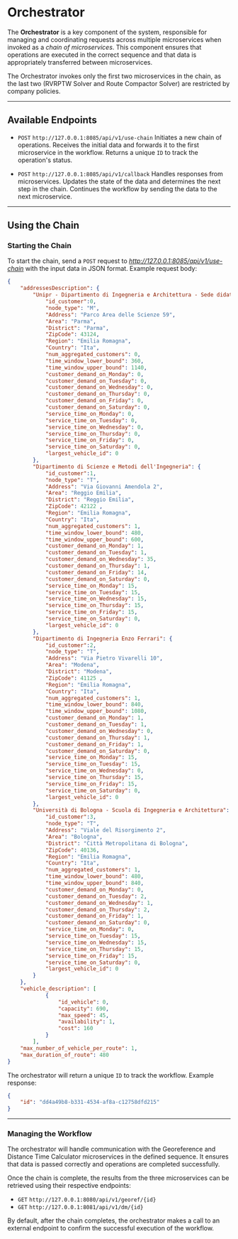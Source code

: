 # Orchestrator

The **Orchestrator** is a key component of the system, responsible for managing and coordinating requests across multiple microservices when invoked as a _chain of microservices_. This component ensures that operations are executed in the correct sequence and that data is appropriately transferred between microservices.

The Orchestrator invokes only the first two microservices in the chain, as the last two (RVRPTW Solver and Route Compactor Solver) are restricted by company policies.

---

## Available Endpoints
- `POST` `http://127.0.0.1:8085/api/v1/use-chain`
  Initiates a new chain of operations. Receives the initial data and forwards it to the first microservice in the workflow. Returns a unique `ID` to track the operation's status.

- `POST` `http://127.0.0.1:8085/api/v1/callback`
  Handles responses from microservices. Updates the state of the data and determines the next step in the chain. Continues the workflow by sending the data to the next microservice.

---

## Using the Chain

### Starting the Chain

To start the chain, send a `POST` request to _http://127.0.0.1:8085/api/v1/use-chain_ with the input data in JSON format. Example request body:
```json
{
    "addressesDescription": {
        "Unipr - Dipartimento di Ingegneria e Architettura - Sede didattica": {
            "id_customer":0,
            "node_type": "M",
            "Address": "Parco Area delle Scienze 59",
            "Area": "Parma",
            "District": "Parma",
            "ZipCode": 43124,
            "Region": "Emilia Romagna",
            "Country": "Ita",
            "num_aggregated_customers": 0,
            "time_window_lower_bound": 360,
            "time_window_upper_bound": 1140,
            "customer_demand_on_Monday": 0,
            "customer_demand_on_Tuesday": 0,
            "customer_demand_on_Wednesday": 0,
            "customer_demand_on_Thursday": 0,
            "customer_demand_on_Friday": 0,
            "customer_demand_on_Saturday": 0,
            "service_time_on_Monday": 0,
            "service_time_on_Tuesday": 0,
            "service_time_on_Wednesday": 0,
            "service_time_on_Thursday": 0,
            "service_time_on_Friday": 0,
            "service_time_on_Saturday": 0,
            "largest_vehicle_id": 0
        },
        "Dipartimento di Scienze e Metodi dell'Ingegneria": {
            "id_customer":1,
            "node_type": "T",
            "Address": "Via Giovanni Amendola 2",
            "Area": "Reggio Emilia",
            "District": "Reggio Emilia",
            "ZipCode": 42122 ,
            "Region": "Emilia Romagna",
            "Country": "Ita",
            "num_aggregated_customers": 1,
            "time_window_lower_bound": 480,
            "time_window_upper_bound": 600,
            "customer_demand_on_Monday": 1,
            "customer_demand_on_Tuesday": 1,
            "customer_demand_on_Wednesday": 35,
            "customer_demand_on_Thursday": 1,
            "customer_demand_on_Friday": 14,
            "customer_demand_on_Saturday": 0,
            "service_time_on_Monday": 15,
            "service_time_on_Tuesday": 15,
            "service_time_on_Wednesday": 15,
            "service_time_on_Thursday": 15,
            "service_time_on_Friday": 15,
            "service_time_on_Saturday": 0,
            "largest_vehicle_id": 0
        },
        "Dipartimento di Ingegneria Enzo Ferrari": {
            "id_customer":2,
            "node_type": "T",
            "Address": "Via Pietro Vivarelli 10",
            "Area": "Modena",
            "District": "Modena",
            "ZipCode": 41125 ,
            "Region": "Emilia Romagna",
            "Country": "Ita",
            "num_aggregated_customers": 1,
            "time_window_lower_bound": 840,
            "time_window_upper_bound": 1080,
            "customer_demand_on_Monday": 1,
            "customer_demand_on_Tuesday": 1,
            "customer_demand_on_Wednesday": 0,
            "customer_demand_on_Thursday": 1,
            "customer_demand_on_Friday": 1,
            "customer_demand_on_Saturday": 0,
            "service_time_on_Monday": 15,
            "service_time_on_Tuesday": 15,
            "service_time_on_Wednesday": 0,
            "service_time_on_Thursday": 15,
            "service_time_on_Friday": 15,
            "service_time_on_Saturday": 0,
            "largest_vehicle_id": 0
        },
        "Università di Bologna - Scuola di Ingegneria e Architettura": {
            "id_customer":3,
            "node_type": "T",
            "Address": "Viale del Risorgimento 2",
            "Area": "Bologna",
            "District": "Città Metropolitana di Bologna",
            "ZipCode": 40136,
            "Region": "Emilia Romagna",
            "Country": "Ita",
            "num_aggregated_customers": 1,
            "time_window_lower_bound": 480,
            "time_window_upper_bound": 840,
            "customer_demand_on_Monday": 0,
            "customer_demand_on_Tuesday": 2,
            "customer_demand_on_Wednesday": 1,
            "customer_demand_on_Thursday": 2,
            "customer_demand_on_Friday": 1,
            "customer_demand_on_Saturday": 0,
            "service_time_on_Monday": 0,
            "service_time_on_Tuesday": 15,
            "service_time_on_Wednesday": 15,
            "service_time_on_Thursday": 15,
            "service_time_on_Friday": 15,
            "service_time_on_Saturday": 0,
            "largest_vehicle_id": 0
        }
    },
    "vehicle_description": [
            {
                "id_vehicle": 0,
                "capacity": 690,
                "max_speed": 45,
                "availability": 1,
                "cost": 160
            }
        ],
    "max_number_of_vehicle_per_route": 1,
    "max_duration_of_route": 480
}
```

The orchestrator will return a unique `ID` to track the workflow. Example response:
```json
{
    "id": "dd4a49b8-b331-4534-af8a-c12758dfd215"
}
```

---

### Managing the Workflow
The orchestrator will handle communication with the Georeference and Distance Time Calculator microservices in the defined sequence. It ensures that data is passed correctly and operations are completed successfully.

Once the chain is complete, the results from the three microservices can be retrieved using their respective endpoints:
- `GET` `http://127.0.0.1:8080/api/v1/georef/{id}`
- `GET` `http://127.0.0.1:8081/api/v1/dm/{id}`

By default, after the chain completes, the orchestrator makes a call to an external endpoint to confirm the successful execution of the workflow.
